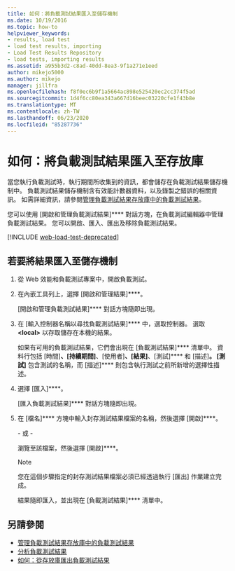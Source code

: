 ```yaml
---
title: 如何：將負載測試結果匯入至儲存機制
ms.date: 10/19/2016
ms.topic: how-to
helpviewer_keywords:
- results, load test
- load test results, importing
- Load Test Results Repository
- load tests, importing results
ms.assetid: a955b3d2-c8ad-40dd-8ea3-9f1a271e1eed
author: mikejo5000
ms.author: mikejo
manager: jillfra
ms.openlocfilehash: f8f0ec6b9f1a5664ac898e525420ec2cc374f5ad
ms.sourcegitcommit: 1d4f6cc80ea343a667d16beec03220cfe1f43b8e
ms.translationtype: MT
ms.contentlocale: zh-TW
ms.lasthandoff: 06/23/2020
ms.locfileid: "85287736"
---
```

# <a name="how-to-import-load-test-results-into-a-repository"></a>如何：將負載測試結果匯入至存放庫

當您執行負載測試時，執行期間所收集到的資訊，都會儲存在負載測試結果儲存機制中。 負載測試結果儲存機制含有效能計數器資料，以及錄製之錯誤的相關資訊。 如需詳細資訊，請參閱[管理負載測試結果存放庫中的負載測試結果](../test/manage-load-test-results-in-the-load-test-results-repository.md)。

您可以使用 [開啟和管理負載測試結果]**** 對話方塊，在負載測試編輯器中管理負載測試結果。 您可以開啟、匯入、匯出及移除負載測試結果。

[!INCLUDE [web-load-test-deprecated](includes/web-load-test-deprecated.md)]

## <a name="to-import-results-into-a-repository"></a>若要將結果匯入至儲存機制

1. 從 Web 效能和負載測試專案中，開啟負載測試。

2. 在內嵌工具列上，選擇 [開啟和管理結果]****。

     [開啟和管理負載測試結果]**** 對話方塊隨即出現。

3. 在 [輸入控制器名稱以尋找負載測試結果]**** 中，選取控制器。 選取 **\<local>** 以存取儲存在本機的結果。

     如果有可用的負載測試結果，它們會出現在 [負載測試結果]**** 清單中。 資料行包括 [時間]****、[持續期間]****、[使用者]****、[結果]****、[測試]**** 和 [描述]****。 [測試]**** 包含測試的名稱，而 [描述]**** 則包含執行測試之前所新增的選擇性描述。

4. 選擇 [匯入]****。

     [匯入負載測試結果]**** 對話方塊隨即出現。

5. 在 [檔名]**** 方塊中輸入封存測試結果檔案的名稱，然後選擇 [開啟]****。

     \- 或 -

     瀏覽至該檔案，然後選擇 [開啟]****。

    > [!NOTE]
    > 您在這個步驟指定的封存測試結果檔案必須已經透過執行 [匯出] 作業建立完成。

     結果隨即匯入，並出現在 [負載測試結果]**** 清單中。

## <a name="see-also"></a>另請參閱

- [管理負載測試結果存放庫中的負載測試結果](../test/manage-load-test-results-in-the-load-test-results-repository.md)
- [分析負載測試結果](../test/analyze-load-test-results-using-the-load-test-analyzer.md)
- [如何：從存放庫匯出負載測試結果](../test/how-to-export-load-test-results-from-a-repository.md)
